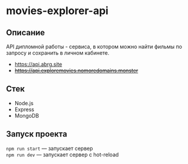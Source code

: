 # movies-explorer-api

## Описание

API дипломной работы - сервиса, в котором можно найти фильмы по запросу и сохранить в личном кабинете.

* https://api.abrg.site
* ~~https://api.exploremovies.nomoredomains.monster~~

## Стек

* Node.js
* Express
* MongoDB

## Запуск проекта

`npm run start` — запускает сервер   
`npm run dev` — запускает сервер с hot-reload

